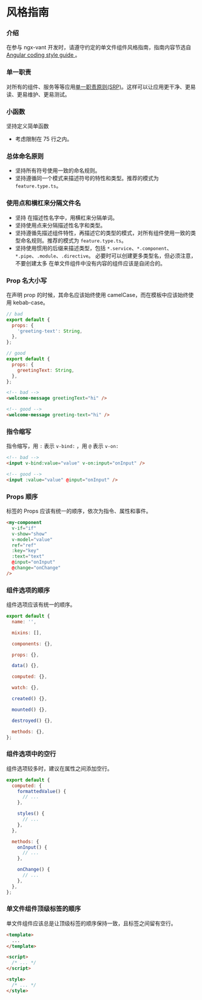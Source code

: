 # 风格指南

### 介绍

在参与 ngx-vant 开发时，请遵守约定的单文件组件风格指南，指南内容节选自 [Angular coding style guide
](https://angular.io/guide/styleguide)。

### 单一职责



对所有的组件、服务等等应用[单一职责原则(SRP)](https://wikipedia.org/wiki/Single_responsibility_principle)。这样可以让应用更干净、更易读、更易维护、更易测试。


### 小函数

坚持定义简单函数
- 考虑限制在 75 行之内。


### 总体命名原则
- 坚持所有符号使用一致的命名规则。
- 坚持遵循同一个模式来描述符号的特性和类型。推荐的模式为 `feature.type.ts`。




### 使用点和横杠来分隔文件名
- 坚持 在描述性名字中，用横杠来分隔单词。
- 坚持使用点来分隔描述性名字和类型。
- 坚持遵循先描述组件特性，再描述它的类型的模式，对所有组件使用一致的类型命名规则。推荐的模式为 `feature.type.ts`。
- 坚持使用惯用的后缀来描述类型，包括 `*.service`、`*.component`、`*.pipe`、`.module`、`.directive`。 必要时可以创建更多类型名，但必须注意，不要创建太多
在单文件组件中没有内容的组件应该是自闭合的。



### Prop 名大小写

在声明 prop 的时候，其命名应该始终使用 camelCase，而在模板中应该始终使用 kebab-case。

```js
// bad
export default {
  props: {
    'greeting-text': String,
  },
};

// good
export default {
  props: {
    greetingText: String,
  },
};
```

```html
<!-- bad -->
<welcome-message greetingText="hi" />

<!-- good -->
<welcome-message greeting-text="hi" />
```

### 指令缩写

指令缩写，用 `:` 表示 `v-bind:` ，用 `@` 表示 `v-on:`

```html
<!-- bad -->
<input v-bind:value="value" v-on:input="onInput" />

<!-- good -->
<input :value="value" @input="onInput" />
```

### Props 顺序

标签的 Props 应该有统一的顺序，依次为指令、属性和事件。

```html
<my-component
  v-if="if"
  v-show="show"
  v-model="value"
  ref="ref"
  :key="key"
  :text="text"
  @input="onInput"
  @change="onChange"
/>
```

### 组件选项的顺序

组件选项应该有统一的顺序。

```js
export default {
  name: '',

  mixins: [],

  components: {},

  props: {},

  data() {},

  computed: {},

  watch: {},

  created() {},

  mounted() {},

  destroyed() {},

  methods: {},
};
```

### 组件选项中的空行

组件选项较多时，建议在属性之间添加空行。

```js
export default {
  computed: {
    formattedValue() {
      // ...
    },

    styles() {
      // ...
    },
  },

  methods: {
    onInput() {
      // ...
    },

    onChange() {
      // ...
    },
  },
};
```

### 单文件组件顶级标签的顺序

单文件组件应该总是让顶级标签的顺序保持一致，且标签之间留有空行。

```html
<template>
  ...
</template>

<script>
  /* ... */
</script>

<style>
  /* ... */
</style>
```
